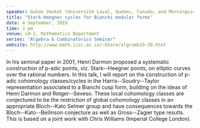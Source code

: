 ```yaml
---
speaker: Guhan Venkat (Université Laval, Quebec, Canada; and Morningside Center of Mathematics, Beijing, China)
title: "Stark-Heegner cycles for Bianchi modular forms"
date: 4 September, 2019
time: 3 pm
venue: LH-1, Mathematics Department
series: "Algebra & Combinatorics Seminar"
website: http://www.math.iisc.ac.in/~khare/algcomb19-20.html
---
```


In his seminal paper in 2001, Henri Darmon proposed a systematic construction of
p-adic points, viz. Stark--Heegner points, on elliptic curves over the rational
numbers. In this talk, I will report on the construction of p-adic cohomology
classes/cycles in the Harris--Soudry--Taylor representation associated to a Bianchi
cusp form, building on the ideas of Henri Darmon and Rotger--Seveso. These local
cohomology classes are conjectured to be the restriction of global cohomology
classes in an appropriate Bloch--Kato Selmer group and have consequences towards
the Bloch--Kato--Beilinson conjecture as well as Gross--Zagier type results. This
is based on a joint work with Chris Williams (Imperial College London). 

